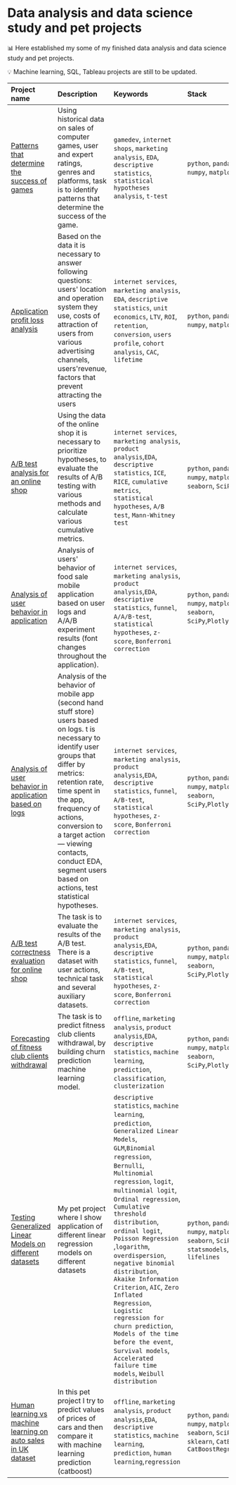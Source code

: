 # Data analysis and data science study and pet projects

📊 Here established my some of my finished data analysis and data science study and pet projects.

💡 Machine learning, SQL, Tableau projects are still to be updated.


| Project name             | Description                     | Keywords                      |Stack                   |
| :------------------------|:--------------------------------|:------------------------------|:------------------|
| [Patterns that determine the success of games](https://github.com/evkis/data_analysis_science_pet/tree/main/03_patterns_that_determine_success_of_games) | Using historical data on sales of computer games, user and expert ratings, genres and platforms, task is to identify patterns that determine the success of the game.| `gamedev`, `internet shops`, `marketing analysis`, `EDA`, `descriptive statistics`, `statistical hypotheses analysis`, `t-test`| `python`, `pandas`, `numpy`, `matplotlib`|
| [Application profit loss analysis](https://github.com/evkis/data_analysis_science_pet/tree/main/04_mobile_application_loss_analysis) |Based on the data it is necessary to answer following questions: users' location and operation system they use, costs of attraction of users from various advertising channels, users'revenue, factors that prevent attracting the users|`internet services`, `marketing analysis`, `EDA`, `descriptive statistics`, `unit economics`, `LTV`, `ROI`, `retention`, `conversion`, `users profile`, `cohort analysis`, `CAC`, `lifetime`|`python`, `pandas`, `numpy`, `matplotlib`|
| [A/B test analysis for an online shop](https://github.com/evkis/data_analysis_science_pet/tree/main/05_ab_test_analysis_for_online_shop) |Using the data of the online shop it is necessary to prioritize hypotheses, to evaluate the results of A/B testing with various methods and calculate various cumulative metrics.|`internet services`, `marketing analysis`, `product analysis`,`EDA`, `descriptive statistics`, `ICE`, `RICE`, `cumulative metrics`, `statistical hypotheses`, `A/B test`, `Mann-Whitney test`|`python`, `pandas`, `numpy`, `matplotlib`, `seaborn`, `SciPy`|
| [Analysis of user behavior in application](https://github.com/evkis/data_analysis_science_pet/tree/main/06_analysis_of_user_behavior_in_application) |Analysis of users' behavior of food sale mobile application based on user logs and A/A/B experiment results (font changes throughout the application).|`internet services`, `marketing analysis`, `product analysis`,`EDA`, `descriptive statistics`, `funnel`, `A/A/B-test`, `statistical hypotheses`, `z-score`, `Bonferroni correction`|`python`, `pandas`, `numpy`, `matplotlib`, `seaborn`, `SciPy`,`Plotly`|
| [Analysis of user behavior in application based on logs](https://github.com/evkis/data_analysis_science_pet/tree/main/08_analysis_of_user_behavior_in_app_logs_based) |Analysis of the behavior of mobile app (second hand stuff store) users based on logs. t is necessary to identify user groups that differ by metrics: retention rate, time spent in the app, frequency of actions, conversion to a target action — viewing contacts, conduct EDA, segment users based on actions, test statistical hypotheses.|`internet services`, `marketing analysis`, `product analysis`,`EDA`, `descriptive statistics`, `funnel`, `A/B-test`, `statistical hypotheses`, `z-score`, `Bonferroni correction`|`python`, `pandas`, `numpy`, `matplotlib`, `seaborn`, `SciPy`,`Plotly`|
| [A/B test correctness evaluation for online shop ](https://github.com/evkis/data_analysis_science_pet/blob/main/09_A_B_test_correctness_evaluation_for_online_shop_en/README.md) |The task is to evaluate the results of the A/B test. There is a dataset with user actions, technical task and several auxiliary datasets.|`internet services`, `marketing analysis`, `product analysis`,`EDA`, `descriptive statistics`, `funnel`, `A/B-test`, `statistical hypotheses`, `z-score`, `Bonferroni correction`|`python`, `pandas`, `numpy`, `matplotlib`, `seaborn`, `SciPy`,`Plotly`|
| [Forecasting of fitness club clients withdrawal](https://github.com/evkis/data_analysis_science_pet/tree/main/10_forecasting_withdrawal_of_customers_of_fitness_centers_chain) |The task is to predict fitness club clients withdrawal, by building churn prediction machine learning model.|`offline`, `marketing analysis`, `product analysis`,`EDA`, `descriptive statistics`, `machine learning`, `prediction`, `classification`, `clusterization`|`python`, `pandas`, `numpy`, `matplotlib`, `seaborn`, `SciPy`,`Plotly`,`sklearn`|
| [Testing Generalized Linear Models on different datasets](https://github.com/evkis/data_analysis_science_pet/tree/main/11_testing_glm_models) |My pet project where I show application of different linear regression models on different datasets| `descriptive statistics`, `machine learning`, `prediction`, ` Generalized Linear Models`, `GLM`,`Binomial regression`, `Bernulli`, `Multinomial regression`, `logit`,  `multinomial logit`, `Ordinal regression`, `Cumulative threshold distribution`, `ordinal logit`, `Poisson Regression` ,`logarithm`, `overdispersion`, `negative binomial distribution`, `Akaike Information Criterion`, `AIC`, `Zero Inflated Regression`, `Logistic regression for churn prediction`, `Models of the time before the event`, `Survival models`, `Accelerated failure time models`, `Weibull distribution`|`python`, `pandas`, `numpy`, `matplotlib`, `seaborn`, `SciPy`, `statsmodels`, `bevel`, `lifelines`|
| [Human learning vs machine learning on auto sales in UK dataset](https://github.com/evkis/data_analysis_science_pet/tree/main/12_human_learning_vs_machine_learning) |In this pet project I try to predict values of prices of cars and then compare it with machine learning prediction (catboost)|`offline`, `marketing analysis`, `product analysis`,`EDA`, `descriptive statistics`, `machine learning`, `prediction`, `human learning`,`regression`|`python`, `pandas`, `numpy`, `matplotlib`, `seaborn`,  `SciPy`, `sklearn`, `CatBoost`, `CatBoostRegressor`|
